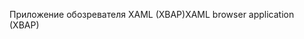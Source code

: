 <span data-ttu-id="66233-101">Приложение обозревателя XAML (XBAP)</span><span class="sxs-lookup"><span data-stu-id="66233-101">XAML browser application (XBAP)</span></span>